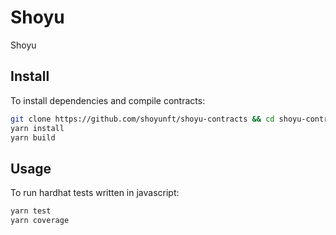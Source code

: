 # Shoyu

Shoyu

## Install

To install dependencies and compile contracts:

```bash
git clone https://github.com/shoyunft/shoyu-contracts && cd shoyu-contracts
yarn install
yarn build
```

## Usage

To run hardhat tests written in javascript:

```bash
yarn test
yarn coverage
```
